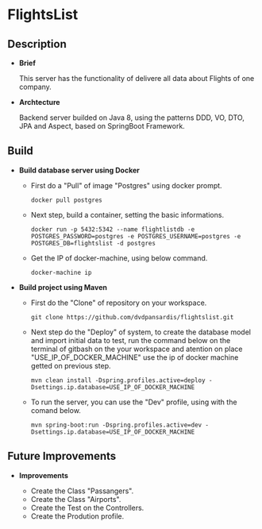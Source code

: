 # FlightsList

## Description

* **Brief**

	This server has the functionality of delivere all data about Flights of one company.
	
* **Archtecture**

	Backend server builded on Java 8, using the patterns DDD, VO, DTO, JPA and Aspect, based on SpringBoot Framework.


## Build

* **Build database server using Docker**

	- First do a "Pull" of image "Postgres" using docker prompt.
  
		`docker pull postgres`
	
	- Next step, build a container, setting the basic informations.
  
		`docker run -p 5432:5342 --name flightlistdb -e POSTGRES_PASSWORD=postgres -e POSTGRES_USERNAME=postgres -e POSTGRES_DB=flightslist -d postgres`
		
	- Get the IP of docker-machine, using below command.
	
		`docker-machine ip`

* **Build project using Maven**

	- First do the "Clone" of repository on your workspace.
	
		`git clone https://github.com/dvdpansardis/flightslist.git`
		
	- Next step do the "Deploy" of system, to create the database model and import initial data to test, run the command below 
	on the terminal of gitbash on the your workspace and atention on place "USE_IP_OF_DOCKER_MACHINE" use the ip of docker machine getted on previous step.
	
		`mvn clean install -Dspring.profiles.active=deploy -Dsettings.ip.database=USE_IP_OF_DOCKER_MACHINE`
	
	- To run the server, you can use the "Dev" profile, using with the comand below.	
  
		`mvn spring-boot:run -Dspring.profiles.active=dev -Dsettings.ip.database=USE_IP_OF_DOCKER_MACHINE`
		
## Future Improvements

* **Improvements**

	- Create the Class "Passangers".
	- Create the Class "Airports".
	- Create the Test on the Controllers.
	- Create the Prodution profile.